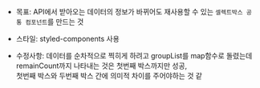 - 목표: API에서 받아오는 데이터의 정보가 바뀌어도 재사용할 수 있는 `셀렉트박스 공통 컴포넌트`를 만드는 것
- 스타일: styled-components 사용

- 수정사항: 데이터를 순차적으로 찍히게 하려고 groupList를 map함수로 돌렸는데 remainCount까지 나타내는 것은 첫번째 박스까지만 성공,   
첫번째 박스와 두번째 박스 간에 의미적 차이를 주어야하는 것 같
